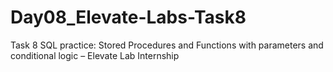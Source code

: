 # Day08_Elevate-Labs-Task8
Task 8 SQL practice: Stored Procedures and Functions with parameters and conditional logic – Elevate Lab Internship
